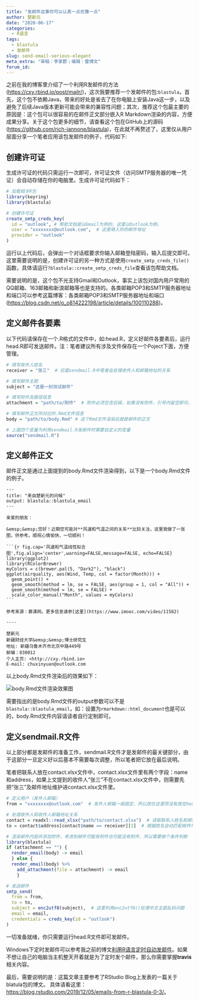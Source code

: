 ```yaml
---
title: "发邮件这事你可以认真一点优雅一点"
author: 楚新元
date: "2020-06-17"
categories:
  - R语言
tags:
  - blastula
  - 发邮件
slug: send-email-serious-elegant
meta_extra: "审稿：李家郡；编辑：雷博文"
forum_id: 
---
```


之前在我的博客里介绍了一个利用R发邮件的方法 (<https://cxy.rbind.io/post/mailr/>)，这次我要推荐一个发邮件的包:`blastula`，首先，这个包不依赖Java，带来的好处是省去了在你电脑上安装Java这一步，以及避免了后续Java版本更新可能会带来的兼容性问题；其次，推荐这个包最主要的原因是：这个包可以很容易的在邮件正文部分嵌入R Markdown渲染的内容，方便成果分享。关于这个包更多的细节，请查看这个包在GitHub上的源码 (<https://github.com/rich-iannone/blastula>)，在此就不再赘述了，这里仅从用户层面分享一个笔者应用该包发邮件的例子，代码如下:

## 创建许可证

生成许可证的代码只需运行一次即可，许可证文件（访问SMTP服务器的唯一凭证）会自动存储在你的电脑里。生成许可证代码如下：

```r
# 加载相关R包
library(keyring)
library(blastula)

# 创建许可证
create_smtp_creds_key(
  id = "outlook", # 帮助文档是以Gmail为例的，这里以Outlook为例。
  user = "xxxxxxxx@outlook.com",  # 这里填入你的邮件地址
  provider = "outlook"
)
```

运行以上代码后，会弹出一个对话框要求你输入邮箱登陆密码，输入后提交即可。这里需要说明的是，创建许可证的另一种方式是使用`create_smtp_creds_file()`函数，具体请运行`?blastula::create_smtp_creds_file`查看该包帮助文档。

需要说明的是，这个包不光支持Gmail和Outlook，事实上该包对国内用户常用的QQ邮箱、163邮箱和新浪邮箱等也是支持的。各类邮箱POP3和SMTP服务器地址和端口可以参考这篇博客：各类邮箱POP3和SMTP服务器地址和端口 (<https://blog.csdn.net/o_o814222198/article/details/100110288>)。

## 定义邮件各要素

以下代码请保存在一个.R格式的文件中，如:head.R，定义好邮件各要素后，运行head.R即可发送邮件。注：笔者建议所有涉及文件保存在一个Poject下面，方便管理。

```r
# 填写收件人姓名
receiver = "张三"  # 后面sendmail.R中笔者会处理收件人和邮箱地址的关系

# 填写邮件主题
subject = "这是一封测试邮件"

# 填写附件及路径信息
attachment = "path/to/附件"  # 附件必须包含后缀，如果没有附件，引号内留空即可。

# 填写邮件正文所对应的.Rmd文件信息
body = "path/to/body.Rmd" # 这个Rmd文件渲染后就是邮件的正文

# 上面四个变量为利用sendmail.R发邮件时需要自定义的变量
source("sendmail.R")
```

## 定义邮件正文

邮件正文是通过上面提到的body.Rmd文件渲染得到，以下是一个body.Rmd文件的例子。

````
---
title: "来自楚新元的问候"
output: blastula::blastula_email
--- 

亲爱的朋友：

&emsp;&emsp;您好！近期您可能对**风速和气温之间的关系**比较关注，这里我做了一张图，供参考。顺祝心情愉快，一切顺利！

```{r fig.cap='风速和气温线性拟合图',fig.align='center',warning=FALSE,message=FALSE, echo=FALSE}
library(ggplot2)
library(RColorBrewer)
myColors = c(brewer.pal(5, "Dark2"), "black")
ggplot(airquality, aes(Wind, Temp, col = factor(Month))) +
  geom_point() +
  geom_smooth(method = lm, se = FALSE, aes(group = 1, col = "All")) +
  geom_smooth(method = lm, se = FALSE) +
  scale_color_manual("Month", values = myColors)
```

参考来源：慕课网。更多信息请参[这里](https://www.imooc.com/video/11582)    

----

楚新元     
新疆财经大学&emsp;&emsp;博士研究生     
地址: 新疆乌鲁木齐市北京中路449号     
邮编：830012     
个人主页: <http://cxy.rbind.io>     
E-mail: chuxinyuan@outlook.com     

````

以上body.Rmd文件渲染后的效果如下：

![body.Rmd文件渲染效果图](https://user-images.githubusercontent.com/26518047/84739677-b3be9b80-af71-11ea-8888-c61479644d18.jpg)

需要指出的是body.Rmd文件的output参数可以不是`blastula::blastula_email`，如：设置为`rmarkdown::html_document`也是可以的，body.Rmd文件内容请读者自行定制即可。

## 定义sendmail.R文件

以上部分都是发邮件的准备工作，sendmail.R文件才是发邮件的最关键部分，由于这部分一旦定义好以后基本不需要每次调整，所以笔者把它放在最后说明。

笔者把联系人放在contact.xlsx文件中，contact.xlsx文件里有两个字段：name和address，如果上文提到的收件人“张三”不在contact.xlsx文件中，则需要先把“张三”及邮件地址维护进contact.xlsx文件里。

```r
# 定义用户（发件人邮箱）
from = "xxxxxxxx@outlook.com"  # 发件人邮箱一般固定，所以放在这里而没有放在head.R文件中。

# 处理收件人和收件人邮箱地址关系
contact = readxl::read_xlsx("path/to/contact.xlsx")  # 读取联系人姓名和邮箱地址
to = contact$address[contact$name == receiver][1]  # 根据姓名自动匹配邮件地址

# 渲染邮件内容并添加附件，考虑到邮件可能有附件也可能没有附件，所以需要做个条件判断
library(blastula)
if (attachment == "") {
  render_email(body) -> email
  } else {
  render_email(body) %>% 
    add_attachment(file = attachment) -> email
    }

# 发送邮件
smtp_send(
  from = from,
  to = to,
  subject = enc2utf8(subject),  # 这里利用enc2utf8()处理中文主题乱码问题
  email = email,
  credentials = creds_key(id = "outlook") 
)
```

一切准备就绪，你只需要运行head.R文件即可发邮件。

Windows下定时发邮件可以参考我之前的博文[利用R语言定时自动发邮件](https://cxy.rbind.io/post/mailr/)。如果不想让自己的电脑当主机整天开着就是为了定时发个邮件，那么你需要掌握**travis**相关内容。

最后，需要说明的是：这篇文章主要参考了RStudio Blog上发表的一篇关于blatula包的博文。
具体请看这里：<https://blog.rstudio.com/2019/12/05/emails-from-r-blastula-0-3/>。
